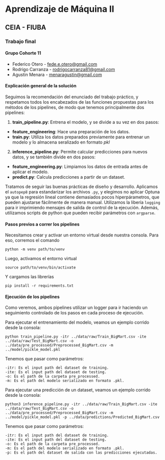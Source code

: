 # Aprendizaje de Máquina II

## CEIA - FIUBA

### Trabajo final

#### Grupo Cohorte 11
- Federico Otero - fede.e.otero@gmail.com
- Rodrigo Carranza - rodrigocarranza81@gmail.com
- Agustin Menara - menaragustin@gmail.com

#### Explicación general de la solución 

Seguimos la recomendación del enunciado del trabajo práctico, y respetamos todos los encabezados de las funciones propuestas para los métodos de los pipelines, de modo que tenemos principalmente dos pipelines:

1. **train_pipeline.py**: Entrena el modelo, y se divide a su vez en dos pasos:
  * **feature_engineering**: Hace una preparación de los datos.
  * **train.py**: Utiliza los datos preparados previamente para entrenar un modelo y lo almacena seralizado en formato _pkl_
2. **inference_pipeline.py**: Permite calcular predicciones para nuevos datos, y se también divide en dos pasos:
  * **feature_engineering.py**: Limpiamos los datos de entrada antes de aplicar el modelo.
  * **predict.py**: Calcula predicciones a partir de un dataset.

Tratamos de seguir las buenas prácticas de diseño y desarrollo. Aplicamos el `autopep8` para estandarizar los archivos `.py`, y elegimos no aplicar Optuna ya que la regresión lineal contiene demasiados pocos hiperpárametros, que pueden ajustarse fácilmente de manera manual. Utilizamos la libería `logging` para ir imprimiendo mensajes de salida de control de la ejecución. Además, utilizamos scripts de python que pueden recibir parámetros con `argparse`. 

#### Pasos previos a correr los pipelines

Necesitamos crear y activar un entorno virtual desde nuestra consola. Para eso, corremos el comando

`python -m venv path/to/venv`

Luego, activamos el entorno virtual

`source path/to/venv/bin/activate`

Y cargamos las librerías

`pip install -r requirements.txt`

#### Ejecución de los pipelines

Como veremos, ambos pipelines utilizar un logger para ir haciendo un seguimiento controlado de los pasos en cada proceso de ejecución. 

Para ejecutar el entrenamiento del modelo, veamos un ejemplo corrido desde la consola:

`python train_pipeline.py -itr ../data/raw/Train_BigMart.csv -ite ../data/raw/Test_BigMart.csv -o ../data/pre_processed/Preprocessed_BigMart.csv -m ../model/pickle_model.pkl`

Tenemos que pasar como parámetros:
```
-itr: Es el input path del dataset de training.
-ite: Es el input path del dataset de testing.
-o: Es el path de la carpeta pre_processed.
-m: Es el path del modelo serializado en formato .pkl.
```

Para ejecutar una predicción de un dataset, veamos un ejemplo corrido desde la consola:

`python3 inference_pipeline.py -itr ../data/raw/Train_BigMart.csv -ite ../data/raw/Test_BigMart.csv -o ../data/pre_processed/Preprocessed_BigMart.csv -m ../model/pickle_model.pkl -p ../data/predictions/Predicted_BigMart.csv`

Tenemos que pasar como parámetros:
```
-itr: Es el input path del dataset de training.
-ite: Es el input path del dataset de testing.
-o: Es el path de la carpeta pre_processed.
-m: Es el path del modelo serializado en formato .pkl.
-p: Es el path del dataset de salida con las predicciones ejecutadas.
```

